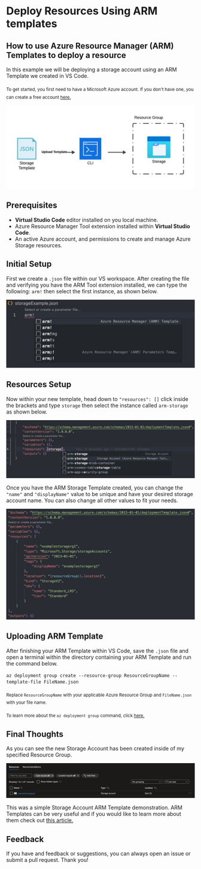 # Deploy Resources Using ARM templates

## How to use Azure Resource Manager (ARM) Templates to deploy a resource

In this example we will be deploying a storage account using an ARM Template we created in VS Code.

<sub>To get started, you first need to have a Microsoft Azure account. If you don't have one, you can create a free account [here.](https://azure.microsoft.com/en-us/free/search/?&ef_id=_k_Cj0KCQiA4NWrBhD-ARIsAFCKwWv39zVXs4ww7bj_IGmTJngZol8ZX835NOuvRgv7ygSk_rEe9lnrcGcaAg2vEALw_wcB_k_&OCID=AIDcmm5edswduu_SEM__k_Cj0KCQiA4NWrBhD-ARIsAFCKwWv39zVXs4ww7bj_IGmTJngZol8ZX835NOuvRgv7ygSk_rEe9lnrcGcaAg2vEALw_wcB_k_&gad_source=1&gclid=Cj0KCQiA4NWrBhD-ARIsAFCKwWv39zVXs4ww7bj_IGmTJngZol8ZX835NOuvRgv7ygSk_rEe9lnrcGcaAg2vEALw_wcB)</sub>

![alt text](imgs/Diagram.jpeg)

## Prerequisites

- **Virtual Studio Code** editor installed on you local machine.
- Azure Resource Manager Tool extension installed within **Virtual Studio Code**.
- An active Azure account, and permissions to create and manage Azure Storage resources.

## Initial Setup

First we create a `.json` file within our VS workspace. After creating the file and verifying you have the ARM Tool extension installed, we can type the following: `arm!` then select the first instance, as shown below.

![alt text](imgs/arm.jpeg)

## Resources Setup

Now within your new template, head down to `"resources": []` click inside the brackets and type `storage` then select the instance called `arm-storage` as shown below.

![alt text](imgs/arm-storage.jpeg)

Once you have the ARM Storage Template created, you can change the `"name"` and `"displayName"` value to be unique and have your desired storage account name. You can also change all other values to fit your needs.

![alt text](imgs/arm-template-final.jpeg)

## Uploading ARM Template

After finishing your ARM Template within VS Code, save the `.json` file and open a terminal within the directory containing your ARM Template and run the command below.

`az deployment group create --resource-group ResourceGroupName --template-file FileName.json`

<sub>Replace `ResourceGroupName` with your applicable Azure Resource Group and `FileName.json` with your file name.</sub>

<sub>To learn more about the `az deployment group` command, click [here.](https://learn.microsoft.com/en-us/cli/azure/deployment/group?view=azure-cli-latest)</sub>

## Final Thoughts

As you can see the new Storage Account has been created inside of my specified Resource Group.

![alt text](imgs/resource-group.jpeg)

This was a simple Storage Account ARM Template demonstration. ARM Templates can be very useful and if you would like to learn more about them check out [this article.](https://learn.microsoft.com/en-us/azure/azure-resource-manager/templates/)

## Feedback

If you have and feedback or suggestions, you can always open an issue or submit a pull request. Thank you!
